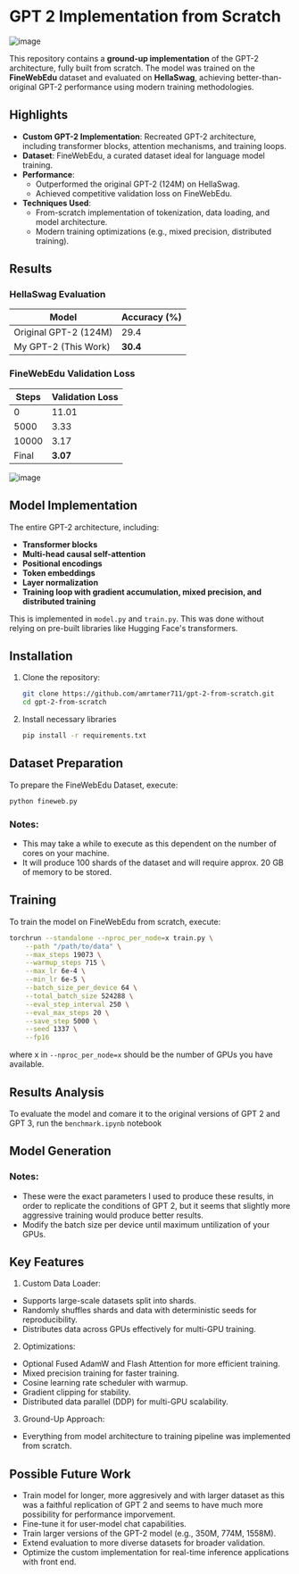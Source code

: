 # GPT 2 Implementation from Scratch

![image](https://github.com/user-attachments/assets/e9b7093d-f262-492a-bfd7-d6b25fbd5e50)


This repository contains a **ground-up implementation** of the GPT-2 architecture, fully built from scratch. The model was trained on the **FineWebEdu** dataset and evaluated on **HellaSwag**, achieving better-than-original GPT-2 performance using modern training methodologies.

## Highlights

- **Custom GPT-2 Implementation**: Recreated GPT-2 architecture, including transformer blocks, attention mechanisms, and training loops.
- **Dataset**: FineWebEdu, a curated dataset ideal for language model training.
- **Performance**:
  - Outperformed the original GPT-2 (124M) on HellaSwag.
  - Achieved competitive validation loss on FineWebEdu.
- **Techniques Used**:
  - From-scratch implementation of tokenization, data loading, and model architecture.
  - Modern training optimizations (e.g., mixed precision, distributed training).

## Results

### HellaSwag Evaluation
| Model                  | Accuracy (%) |
|------------------------|--------------|
| Original GPT-2 (124M)  | 29.4         |
| My GPT-2 (This Work) | **30.4**      |

### FineWebEdu Validation Loss
| Steps  | Validation Loss |
|--------|------------------|
| 0      | 11.01           |
| 5000   | 3.33            |
| 10000   | 3.17            |
| Final  | **3.07**         |

![image](https://github.com/user-attachments/assets/9825232c-e338-4d6d-8197-ee2244df6a19)

## Model Implementation
The entire GPT-2 architecture, including:

- **Transformer blocks**
- **Multi-head causal self-attention**
- **Positional encodings**
- **Token embeddings**
- **Layer normalization**
- **Training loop with gradient accumulation, mixed precision, and distributed training**

This is implemented in ```model.py``` and ```train.py```. This was done without relying on pre-built libraries like Hugging Face's transformers.

## Installation

1. Clone the repository:
   ```bash
   git clone https://github.com/amrtamer711/gpt-2-from-scratch.git
   cd gpt-2-from-scratch

2. Install necessary libraries
   ```bash
   pip install -r requirements.txt
   
## Dataset Preparation

To prepare the FineWebEdu Dataset, execute:
  ```bash
  python fineweb.py
```

### Notes:
- This may take a while to execute as this dependent on the number of cores on your machine.
- It will produce 100 shards of the dataset and will require approx. 20 GB of memory to be stored.

## Training
To train the model on FineWebEdu from scratch, execute:

```bash
torchrun --standalone --nproc_per_node=x train.py \
    --path "/path/to/data" \
    --max_steps 19073 \
    --warmup_steps 715 \
    --max_lr 6e-4 \
    --min_lr 6e-5 \
    --batch_size_per_device 64 \
    --total_batch_size 524288 \
    --eval_step_interval 250 \
    --eval_max_steps 20 \
    --save_step 5000 \
    --seed 1337 \
    --fp16
```
where x in ```--nproc_per_node=x``` should be the number of GPUs you have available. 

## Results Analysis
To evaluate the model and comare it to the original versions of GPT 2 and GPT 3, run the ```benchmark.ipynb``` notebook

## Model Generation


### Notes:
- These were the exact parameters I used to produce these results, in order to replicate the conditions of GPT 2, but it seems that slightly more aggressive training would produce better results.
- Modify the batch size per device until maximum untilization of your GPUs.

## Key Features
1. Custom Data Loader:
  - Supports large-scale datasets split into shards.
  - Randomly shuffles shards and data with deterministic seeds for reproducibility.
  - Distributes data across GPUs effectively for multi-GPU training.
2. Optimizations:
- Optional Fused AdamW and Flash Attention for more efficient training.
- Mixed precision training for faster training.
- Cosine learning rate scheduler with warmup.
- Gradient clipping for stability.
- Distributed data parallel (DDP) for multi-GPU scalability.
3. Ground-Up Approach:
- Everything from model architecture to training pipeline was implemented from scratch.

## Possible Future Work
- Train model for longer, more aggresively and with larger dataset as this was a faithful replication of GPT 2 and seems to have much more possibility for performance imporvement.
- Fine-tune it for user-model chat capabilities. 
- Train larger versions of the GPT-2 model (e.g., 350M, 774M, 1558M).
- Extend evaluation to more diverse datasets for broader validation.
- Optimize the custom implementation for real-time inference applications with front end.
